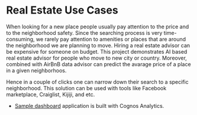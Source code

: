 # Real Estate Use Cases
When looking for a new place people usually pay attention to the price and to the neighborhood safety. Since the searching process is very time-consuming, we rarely pay attention to amenities or places that are around the neighborhood we are planning to move. Hiring a real estate advisor can be expensive for someone on budget. This project demonstrates AI based real estate advisor for people who move to new city or country. Moreover, combined with AirBnB data advisor can predict the avarage price of a place in a given neighborhoos. 

Hence in a couple of clicks one can narrow down their search to a specific neighborhood. This solution can be used with tools like Facebook marketplace, Craiglist, Kijiji, and etc.

- [Sample dashboard](https://dataplatform.cloud.ibm.com/dashboards/0b822704-5deb-48be-8133-1fb4c4f0c231/view/771bdc7e3b962b944fe2bde407cb28552e31255fb3bb815182d77b490c327997a86f1490c87a4909d3125432f5ed150cce) application is built with Cognos Analytics. 
